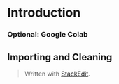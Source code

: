 # Introduction

### Optional: Google Colab

## Importing and Cleaning





> Written with [StackEdit](https://stackedit.io/).
<!--stackedit_data:
eyJoaXN0b3J5IjpbLTM1MTY2NDUxMSw3MzA5OTgxMTZdfQ==
-->